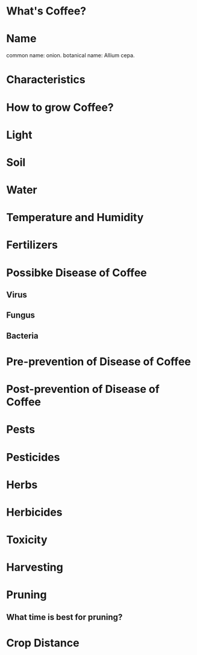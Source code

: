 #  What's  Coffee?

# Name
 common name: onion.
 botanical name: Allium cepa.
# Characteristics

# How to grow Coffee?
# Light
# Soil
# Water
# Temperature  and Humidity
# Fertilizers
# Possibke Disease  of  Coffee

## Virus
##  Fungus
##  Bacteria
# Pre-prevention of Disease  of Coffee
# Post-prevention of Disease  of   Coffee
#  Pests
# Pesticides
# Herbs
# Herbicides
#  Toxicity
# Harvesting
# Pruning 
##  What time  is best  for pruning?

#  Crop Distance